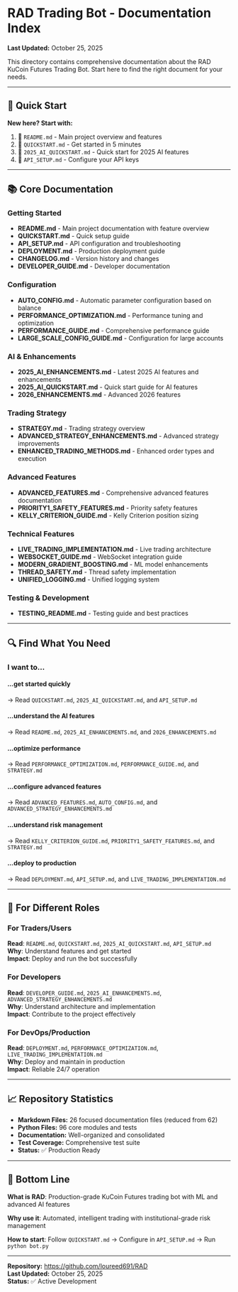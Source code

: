# RAD Trading Bot - Documentation Index

**Last Updated:** October 25, 2025

This directory contains comprehensive documentation about the RAD KuCoin Futures Trading Bot. Start here to find the right document for your needs.

---

## 🎯 Quick Start

**New here? Start with:**
1. 📄 `README.md` - Main project overview and features
2. 📄 `QUICKSTART.md` - Get started in 5 minutes
3. 📄 `2025_AI_QUICKSTART.md` - Quick start for 2025 AI features
4. 📄 `API_SETUP.md` - Configure your API keys

---

## 📚 Core Documentation

### Getting Started
- **README.md** - Main project documentation with feature overview
- **QUICKSTART.md** - Quick setup guide
- **API_SETUP.md** - API configuration and troubleshooting
- **DEPLOYMENT.md** - Production deployment guide
- **CHANGELOG.md** - Version history and changes
- **DEVELOPER_GUIDE.md** - Developer documentation

### Configuration
- **AUTO_CONFIG.md** - Automatic parameter configuration based on balance
- **PERFORMANCE_OPTIMIZATION.md** - Performance tuning and optimization
- **PERFORMANCE_GUIDE.md** - Comprehensive performance guide
- **LARGE_SCALE_CONFIG_GUIDE.md** - Configuration for large accounts

### AI & Enhancements
- **2025_AI_ENHANCEMENTS.md** - Latest 2025 AI features and enhancements
- **2025_AI_QUICKSTART.md** - Quick start guide for AI features
- **2026_ENHANCEMENTS.md** - Advanced 2026 features

### Trading Strategy
- **STRATEGY.md** - Trading strategy overview
- **ADVANCED_STRATEGY_ENHANCEMENTS.md** - Advanced strategy improvements
- **ENHANCED_TRADING_METHODS.md** - Enhanced order types and execution

### Advanced Features
- **ADVANCED_FEATURES.md** - Comprehensive advanced features documentation
- **PRIORITY1_SAFETY_FEATURES.md** - Priority safety features
- **KELLY_CRITERION_GUIDE.md** - Kelly Criterion position sizing

### Technical Features
- **LIVE_TRADING_IMPLEMENTATION.md** - Live trading architecture
- **WEBSOCKET_GUIDE.md** - WebSocket integration guide
- **MODERN_GRADIENT_BOOSTING.md** - ML model enhancements
- **THREAD_SAFETY.md** - Thread safety implementation
- **UNIFIED_LOGGING.md** - Unified logging system

### Testing & Development
- **TESTING_README.md** - Testing guide and best practices

---

## 🔍 Find What You Need

### I want to...

#### ...get started quickly
→ Read `QUICKSTART.md`, `2025_AI_QUICKSTART.md`, and `API_SETUP.md`

#### ...understand the AI features
→ Read `README.md`, `2025_AI_ENHANCEMENTS.md`, and `2026_ENHANCEMENTS.md`

#### ...optimize performance
→ Read `PERFORMANCE_OPTIMIZATION.md`, `PERFORMANCE_GUIDE.md`, and `STRATEGY.md`

#### ...configure advanced features
→ Read `ADVANCED_FEATURES.md`, `AUTO_CONFIG.md`, and `ADVANCED_STRATEGY_ENHANCEMENTS.md`

#### ...understand risk management
→ Read `KELLY_CRITERION_GUIDE.md`, `PRIORITY1_SAFETY_FEATURES.md`, and `STRATEGY.md`

#### ...deploy to production
→ Read `DEPLOYMENT.md`, `API_SETUP.md`, and `LIVE_TRADING_IMPLEMENTATION.md`

---

## 🚀 For Different Roles

### For Traders/Users
**Read**: `README.md`, `QUICKSTART.md`, `2025_AI_QUICKSTART.md`, `API_SETUP.md`  
**Why**: Understand features and get started  
**Impact**: Deploy and run the bot successfully

### For Developers
**Read**: `DEVELOPER_GUIDE.md`, `2025_AI_ENHANCEMENTS.md`, `ADVANCED_STRATEGY_ENHANCEMENTS.md`  
**Why**: Understand architecture and implementation  
**Impact**: Contribute to the project effectively

### For DevOps/Production
**Read**: `DEPLOYMENT.md`, `PERFORMANCE_OPTIMIZATION.md`, `LIVE_TRADING_IMPLEMENTATION.md`  
**Why**: Deploy and maintain in production  
**Impact**: Reliable 24/7 operation

---

## 📈 Repository Statistics

- **Markdown Files:** 26 focused documentation files (reduced from 62)
- **Python Files:** 96 core modules and tests
- **Documentation:** Well-organized and consolidated
- **Test Coverage:** Comprehensive test suite
- **Status:** ✅ Production Ready

---

## 🎯 Bottom Line

**What is RAD**: Production-grade KuCoin Futures trading bot with ML and advanced AI features

**Why use it**: Automated, intelligent trading with institutional-grade risk management

**How to start**: Follow `QUICKSTART.md` → Configure in `API_SETUP.md` → Run `python bot.py`

---

**Repository:** https://github.com/loureed691/RAD  
**Last Updated:** October 25, 2025  
**Status:** ✅ Active Development
